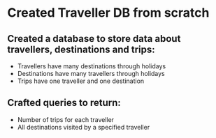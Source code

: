 # Created Traveller DB from scratch

## Created a database to store data about travellers, destinations and trips:

- Travellers have many destinations through holidays
- Destinations have many travellers through holidays
- Trips have one traveller and one destination

## Crafted queries to return:

- Number of trips for each traveller
- All destinations visited by a specified traveller
